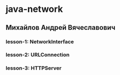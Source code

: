 # java-network
## Михайлов Андрей Вячеславович
### lesson-1: NetworkInterface
### lesson-2: URLConnection
### lesson-3: HTTPServer

